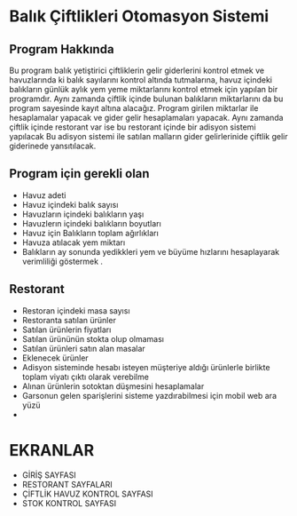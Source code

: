 # Balık Çiftlikleri Otomasyon Sistemi


## Program Hakkında
Bu program balık yetiştirici çiftliklerin gelir giderlerini kontrol etmek ve
havuzlarında ki balık sayılarını kontrol altında tutmalarına, havuz içindeki balıkların
günlük aylık yem yeme miktarlarını kontrol etmek için yapılan bir programdır.
Aynı zamanda çiftlik içinde bulunan balıkların miktarlarını da bu program sayesinde kayıt altına alacağız.
Program girilen miktarlar ile hesaplamalar yapacak ve gider gelir hesaplamaları yapacak.
Aynı zamanda çiftlik içinde restorant var ise bu restorant içinde bir adisyon sistemi yapılacak
Bu adisyon sistemi ile satılan malların gider gelirlerinide çiftlik  gelir giderinede yansıtılacak.

## Program için gerekli olan
* Havuz adeti
* Havuz içindeki balık sayısı
* Havuzların içindeki balıkların yaşı
* Havuzlerın içindeki balıkların boyutları
* Havuz için Balıkların toplam ağırlıkları  
* Havuza atılacak yem miktarı
* Balıkların ay sonunda yedikkleri yem ve büyüme hızlarını hesaplayarak verimliliği göstermek .
## Restorant
* Restoran  içindeki masa sayısı
* Restoranta satılan ürünler
* Satılan ürünlerin fiyatları
* Satılan ürününün stokta olup olmaması
* Satılan ürünleri satın alan masalar
* Eklenecek ürünler
* Adisyon sisteminde hesabı isteyen müşteriye aldığı ürünlerle birlikte toplam viyatı çıktı olarak verebilme
* Alınan ürünlerin sotoktan düşmesini hesaplamalar
* Garsonun gelen sparişlerini sisteme yazdırabilmesi için mobil web ara yüzü
*


# EKRANLAR
* GİRİŞ SAYFASI
* RESTORANT SAYFALARI
* ÇİFTLİK HAVUZ KONTROL SAYFASI
* STOK KONTROL SAYFASI
